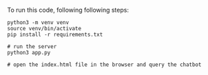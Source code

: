 To run this code, following following steps:
```
python3 -m venv venv
source venv/bin/activate
pip install -r requirements.txt

# run the server
python3 app.py

# open the index.html file in the browser and query the chatbot
```